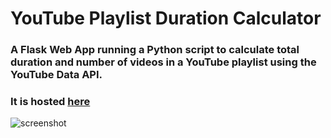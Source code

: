 # YouTube Playlist Duration Calculator
### A Flask Web App running a Python script to calculate total duration and number of videos in a YouTube playlist using the YouTube Data API. 
### It is hosted [here](https://ytplduration.herokuapp.com/)
![screenshot](https://user-images.githubusercontent.com/48406637/104124355-4f7e8180-5372-11eb-80a8-acb0882de685.png)
